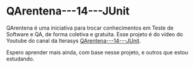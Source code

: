 # QArentena---14---JUnit

QArentena é uma iniciativa para trocar conhecimentos em Teste de Software e QA, de forma coletiva e gratuita.
Esse projeto é do vídeo do Youtube do canal da Iterasys [QArentena---14---JUnit](https://www.youtube.com/watch?v=uZaWX_iMB3E&t=802s).

Espero aprender mais ainda, com base nesse projeto, e outros que estou estudando.
